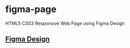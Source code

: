 # figma-page
HTML5 CSS3 Responsive Web Page using Figma Design
## [Figma Design](https://www.figma.com/file/nFLYMBOZ8sBzNolds6IOoT/Responsive%2FComponents-Landing-Page---Construction-Company-(Community)?node-id=47%3A580)
